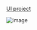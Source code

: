 [UI project](https://www.figma.com/file/K5DbBL1nyDXOvN5UOmsCT1/DiaryApp?type=design&node-id=0%3A1&mode=design&t=Lwu9LiIIdy7Ob795-1)

![image](https://github.com/smoothie-ws/DiaryApp/assets/94678991/6ebffe2c-6115-4ac9-9e46-d9c248d6f05a)
